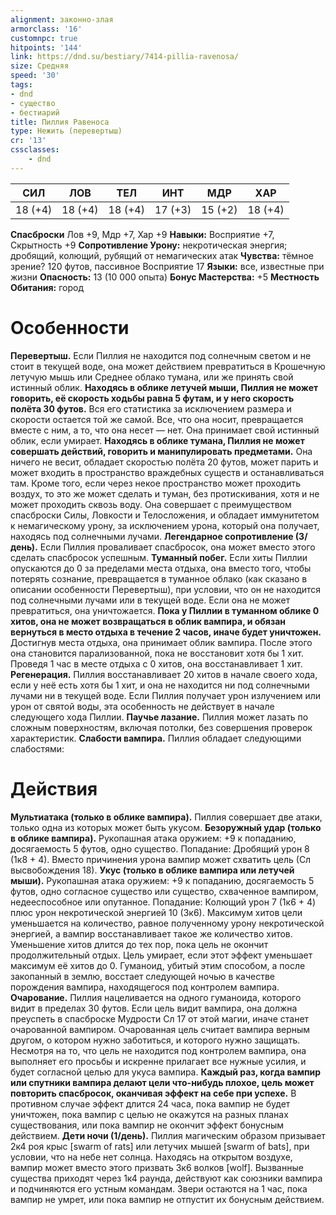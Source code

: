 ```yaml
---
alignment: законно-злая
armorclass: '16'
customnpc: true
hitpoints: '144'
link: https://dnd.su/bestiary/7414-pillia-ravenosa/
size: Средняя
speed: '30'
tags:
- dnd
- существо
- бестиарий
title: Пиллия Равеноса
type: Нежить (перевертыш)
cr: '13'
cssclasses:
    - dnd
---
```



| СИЛ | ЛОВ | ТЕЛ | ИНТ | МДР | ХАР |
|---|---|---|---|---|---|
| 18 (+4) | 18 (+4) | 18 (+4) | 17 (+3) | 15 (+2) | 18 (+4) |
**Спасброски** Лов +9, Мдр +7, Хар +9
**Навыки:** Восприятие +7, Скрытность +9
**Сопротивление Урону:** некротическая энергия; дробящий, колющий, рубящий от немагических атак
**Чувства:** тёмное зрение? 120 футов, пассивное Восприятие 17
**Языки:** все, известные при жизни
**Опасность:** 13 (10 000 опыта)
**Бонус Мастерства:** +5
**Местность Обитания:** город


# Особенности
**Перевертыш.** Если Пиллия не находится под солнечным светом и не стоит в текущей воде, она может действием превратиться в Крошечную летучую мышь или Среднее облако тумана, или же принять свой истинный облик.
**Находясь в облике летучей мыши, Пиллия не может говорить, её скорость ходьбы равна 5 футам, и у него скорость полёта 30 футов.** Вся его статистика за исключением размера и скорости остается той же самой. Все, что она носит, превращается вместе с ним, а то, что она несет — нет. Она принимает свой истинный облик, если умирает.
**Находясь в облике тумана, Пиллия не может совершать действий, говорить и манипулировать предметами.** Она ничего не весит, обладает скоростью полёта 20 футов, может парить и может входить в пространство враждебных существ и останавливаться там. Кроме того, если через некое пространство может проходить воздух, то это же может сделать и туман, без протискивания, хотя и не может проходить сквозь воду. Она совершает с преимуществом спасброски Силы, Ловкости и Телосложения, и обладает иммунитетом к немагическому урону, за исключением урона, который она получает, находясь под солнечными лучами.
**Легендарное сопротивление (3/день).** Если Пиллия проваливает спасбросок, она может вместо этого сделать спасбросок успешным.
**Туманный побег.** Если хиты Пиллии опускаются до 0 за пределами места отдыха, она вместо того, чтобы потерять сознание, превращается в туманное облако (как сказано в описании особенности Перевертыш), при условии, что он не находится под солнечными лучами или в текущей воде. Если она не может превратиться, она уничтожается.
**Пока у Пиллии в туманном облике 0 хитов, она не может возвращаться в облик вампира, и обязан вернуться в место отдыха в течение 2 часов, иначе будет уничтожен.** Достигнув места отдыха, она принимает облик вампира. После этого она становится парализованной, пока не восстановит хотя бы 1 хит. Проведя 1 час в месте отдыха с 0 хитов, она восстанавливает 1 хит.
**Регенерация.** Пиллия восстанавливает 20 хитов в начале своего хода, если у неё есть хотя бы 1 хит, и она не находится ни под солнечными лучами ни в текущей воде. Если Пиллия получает урон излучением или урон от святой воды, эта особенность не действует в начале следующего хода Пиллии.
**Паучье лазание.** Пиллия может лазать по сложным поверхностям, включая потолки, без совершения проверок характеристик.
**Слабости вампира.** Пиллия обладает следующими слабостями:


# Действия
**Мультиатака (только в облике вампира).** Пиллия совершает две атаки, только одна из которых может быть укусом.
**Безоружный удар (только в облике вампира).** Рукопашная атака оружием: +9 к попаданию, досягаемость 5 футов, одно существо. Попадание: Дробящий урон 8 (1к8 + 4). Вместо причинения урона вампир может схватить цель (Сл высвобождения 18).
**Укус (только в облике вампира или летучей мыши).** Рукопашная атака оружием: +9 к попаданию, досягаемость 5 футов, одно согласное существо или существо, схваченное вампиром, недееспособное или опутанное. Попадание: Колющий урон 7 (1к6 + 4) плюс урон некротической энергией 10 (3к6). Максимум хитов цели уменьшается на количество, равное полученному урону некротической энергией, а вампир восстанавливает такое же количество хитов. Уменьшение хитов длится до тех пор, пока цель не окончит продолжительный отдых. Цель умирает, если этот эффект уменьшает максимум её хитов до 0. Гуманоид, убитый этим способом, а после закопанный в землю, восстает следующей ночью в качестве порождения вампира, находящегося под контролем вампира.
**Очарование.** Пиллия нацеливается на одного гуманоида, которого видит в пределах 30 футов. Если цель видит вампира, она должна преуспеть в спасброске Мудрости Сл 17 от этой магии, иначе станет очарованной вампиром. Очарованная цель считает вампира верным другом, о котором нужно заботиться, и которого нужно защищать. Несмотря на то, что цель не находится под контролем вампира, она выполняет его просьбы и искренне прилагает все нужные усилия, и будет согласной целью для укуса вампира.
**Каждый раз, когда вампир или спутники вампира делают цели что-нибудь плохое, цель может повторить спасбросок, оканчивая эффект на себе при успехе.** В противном случае эффект длится 24 часа, пока вампир не будет уничтожен, пока вампир с целью не окажутся на разных планах существования, или пока вампир не окончит эффект бонусным действием.
**Дети ночи (1/день).** Пиллия магическим образом призывает 2к4 роя крыс [swarm of rats] или летучих мышей [swarm of bats], при условии, что на небе нет солнца. Находясь на открытом воздухе, вампир может вместо этого призвать 3к6 волков [wolf]. Вызванные существа приходят через 1к4 раунда, действуют как союзники вампира и подчиняются его устным командам. Звери остаются на 1 час, пока вампир не умрет, или пока вампир не отпустит их бонусным действием.